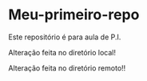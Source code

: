 # Meu-primeiro-repo
Este repositório é para aula de P.I.

Alteração feita no diretório local!

Alteração feita no diretório remoto!!

